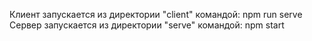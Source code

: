 Клиент запускается из директории "client" командой: npm run serve
Сервер запускается из директории "serve" командой: npm start

